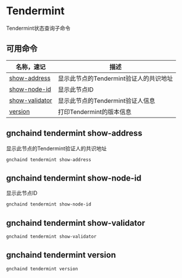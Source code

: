 # Tendermint

Tendermint状态查询子命令

## 可用命令

| 名称，速记         | 描述                                   |
| ------------------ | -------------------------------------- |
| [show-address]()   | 显示此节点的Tendermint验证人的共识地址 |
| [show-node-id]()   | 显示此节点ID                           |
| [show-validator]() | 显示此节点的Tendermint验证人信息       |
| [version]()        | 打印Tendermint的版本信息               |

## gnchaind tendermint show-address

显示此节点的Tendermint验证人的共识地址

```bash
gnchaind tendermint show-address
```

## gnchaind tendermint show-node-id

显示此节点ID

```bash
gnchaind tendermint show-node-id
```

## gnchaind tendermint show-validator

```bash
gnchaind tendermint show-validator
```

## gnchaind tendermint version

```bash
gnchaind tendermint version
```
